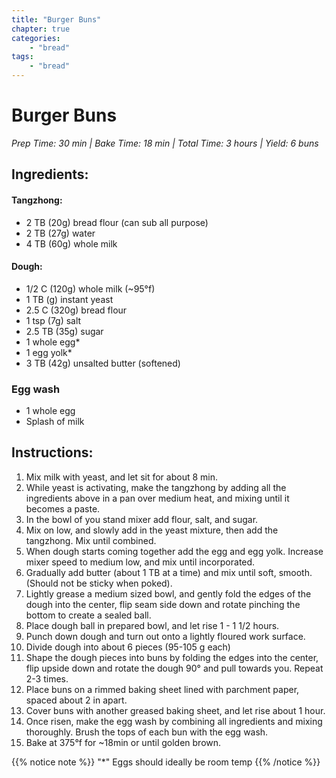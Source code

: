 ```yaml
---
title: "Burger Buns"
chapter: true
categories: 
    - "bread"
tags:
    - "bread"
---
```


# Burger Buns 
*Prep Time: 30 min | Bake Time: 18 min | Total Time: 3 hours | Yield: 6 buns*

## Ingredients:

#### Tangzhong:

- 2 TB (20g) bread flour (can sub all purpose)
- 2 TB (27g) water
- 4 TB (60g) whole milk

#### Dough:

- 1/2 C (120g) whole milk (~95°f)
- 1 TB (g) instant yeast
- 2.5 C (320g) bread flour
- 1 tsp (7g) salt
- 2.5 TB (35g) sugar
- 1 whole egg*
- 1 egg yolk*
- 3 TB (42g) unsalted butter (softened)

### Egg wash

- 1 whole egg
- Splash of milk


## Instructions:

1. Mix milk with yeast, and let sit for about 8 min.
2. While yeast is activating, make the tangzhong by adding all the ingredients above in a pan over
medium heat, and mixing until it becomes a paste.
3. In the bowl of you stand mixer add flour, salt, and sugar.
4. Mix on low, and slowly add in the yeast mixture, then add the tangzhong. Mix until combined.
5. When dough starts coming together add the egg and egg yolk. Increase mixer speed to medium
low, and mix until incorporated.
6. Gradually add butter (about 1 TB at a time) and mix until soft, smooth. (Should not be sticky when
poked).
7. Lightly grease a medium sized bowl, and gently fold the edges of the dough into the center, flip
seam side down and rotate pinching the bottom to create a sealed ball.
8. Place dough ball in prepared bowl, and let rise 1 - 1 1/2 hours.
9. Punch down dough and turn out onto a lightly floured work surface.
10. Divide dough into about 6 pieces (95-105 g each)
11. Shape the dough pieces into buns by folding the edges into the center, flip upside down and
rotate the dough 90° and pull towards you. Repeat 2-3 times.
12. Place buns on a rimmed baking sheet lined with parchment paper, spaced about 2 in apart.
13. Cover buns with another greased baking sheet, and let rise about 1 hour.
14. Once risen, make the egg wash by combining all ingredients and mixing thoroughly. Brush the
tops of each bun with the egg wash.
15. Bake at 375°f for ~18min or until golden brown.

{{% notice note %}} 
"*" Eggs should ideally be room temp 
{{% /notice %}}
